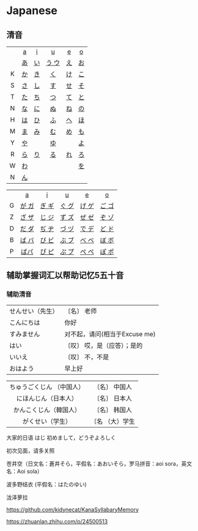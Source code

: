 ﻿# Japanese

## 清音  
<table>
  <tr>
    <td align="center"> </td>
    <td align="center"><a href="#">a</a></td>
    <td align="center"><a href="#">i</a></td>
    <td align="center"><a href="#">u</a></td>
    <td align="center"><a href="#">e</a></td>
    <td align="center"><a href="#">o</a></td>

  </tr>
   <tr>
    <td align="center"> </td>
    <td align="center"><a href="#">あ</a></td>
    <td align="center"><a href="#">い</a></td>
    <td align="center"><a href="#">う ウ</a></td>
    <td align="center"><a href="#">え</a></td>
    <td align="center"><a href="#">お</a></td>
  </tr>
  <tr>
    <td align="center">K</td>
    <td align="center"><a href="#">か</a></td>
    <td align="center"><a href="#">き</a></td>
    <td align="center"><a href="#">く</a></td>
    <td align="center"><a href="#">け</a></td>
    <td align="center"><a href="#">こ</a></td>
  </tr>
  <tr>
    <td align="center">S</td>
    <td align="center"><a href="#">さ</a></td>
    <td align="center"><a href="#">し</a></td>
    <td align="center"><a href="#">す</a></td>
    <td align="center"><a href="#">せ</a></td>
    <td align="center"><a href="#">そ</a></td>
  </tr>
  <tr>
    <td align="center">T</td>
    <td align="center"><a href="#">た</a></td>
    <td align="center"><a href="#">ち</a></td>
    <td align="center"><a href="#">つ</a></td>
    <td align="center"><a href="#">て</a></td>
    <td align="center"><a href="#">と</a></td>
  </tr>
  <tr>
    <td align="center">N</td>
    <td align="center"><a href="#">な</a></td>
    <td align="center"><a href="#">に</a></td>
    <td align="center"><a href="#">ぬ</a></td>
    <td align="center"><a href="#">ね</a></td>
    <td align="center"><a href="#">の</a></td>
  </tr>
  <tr>
    <td align="center">H</td>
    <td align="center"><a href="#">は</a></td>
    <td align="center"><a href="#">ひ</a></td>
    <td align="center"><a href="#">ふ</a></td>
    <td align="center"><a href="#">へ</a></td>
    <td align="center"><a href="#">ほ</a></td>
  </tr>
  <tr>
    <td align="center">M</td>
    <td align="center"><a href="#">ま</a></td>
    <td align="center"><a href="#">み</a></td>
    <td align="center"><a href="#">む</a></td>
    <td align="center"><a href="#">め</a></td>
    <td align="center"><a href="#">も</a></td>
  </tr>
  <tr>
    <td align="center">Y</td>
    <td align="center"><a href="#">や</a></td>
    <td align="center"></td>
    <td align="center"><a href="#">ゆ</a></td>
    <td align="center"></td>
    <td align="center"><a href="#">よ</a></td>
  </tr>
  <tr>
    <td align="center">R</td>
    <td align="center"><a href="#">ら</a></td>
    <td align="center"><a href="#">り</a></td>
    <td align="center"><a href="#">る</a></td>
    <td align="center"><a href="#">れ</a></td>
    <td align="center"><a href="#">ろ</a></td>
  </tr>
  <tr>
    <td align="center">W</td>
    <td align="center"><a href="#">わ</a></td>
    <td align="center"></td>
    <td align="center"></td>
    <td align="center"></td>
    <td align="center"><a href="#">を</a></td>
  </tr>
  <tr>
    <td align="center">N</td>
    <td align="center"><a href="#">ん</a></td>
    <td align="center">
    </td>
    <td align="center">
    </td>
    <td align="center">
    </td>
    <td align="center">
    </td>
  </tr>
</table>	  

<table>
  <tr>
    <td align="center"> </td>
    <td align="center"><a href="#">a</a></td>
    <td align="center"><a href="#">i</a></td>
    <td align="center"><a href="#">u</a></td>
    <td align="center"><a href="#">e</a></td>
    <td align="center"><a href="#">o</a></td>
  </tr>
  <tr>
    <td align="center">G</td>
    <td align="center"><a href="#">が ガ</a></td>
    <td align="center"><a href="#">ぎ ギ</a></td>
    <td align="center"><a href="#">ぐ グ</a></td>
    <td align="center"><a href="#">げ ゲ</a></td>
    <td align="center"><a href="#">ご ゴ</a></td>
  </tr>
  <tr>
    <td align="center">Z</td>
    <td align="center"><a href="#">ざ ザ</a></td>
    <td align="center"><a href="#">じ ジ</a></td>
    <td align="center"><a href="#">ず ズ</a></td>
    <td align="center"><a href="#">ぜ ゼ</a></td>
    <td align="center"><a href="#">ぞ ゾ</a></td>
  </tr>
  <tr>
    <td align="center">D</td>
    <td align="center"><a href="#">だ ダ</a></td>
    <td align="center"><a href="#">ぢ ヂ</a></td>
    <td align="center"><a href="#">づ ヅ</a></td>
    <td align="center"><a href="#">で デ</a></td>
    <td align="center"><a href="#">ど ド</a></td>
  </tr>
  <tr>
    <td align="center">B</td>
    <td align="center"><a href="#">ば バ</a></td>
    <td align="center"><a href="#">び ビ</a></td>
    <td align="center"><a href="#">ぶ ブ</a></td>
    <td align="center"><a href="#">べ ベ</a></td>
    <td align="center"><a href="#">ぼ ボ</a></td>
  </tr>
  <tr>
    <td align="center">P</td>
    <td align="center"><a href="#">ぱパ</a></td>
    <td align="center"><a href="#">ぴ ピ</a></td>
    <td align="center"><a href="#">ぷ プ</a></td>
    <td align="center"><a href="#">ぺ ペ</a></td>
    <td align="center"><a href="#">ぽ ポ</a></td>
  </tr>
</table>  
	
## 辅助掌握词汇以帮助记忆5五十音
### 辅助清音
<table>

  <tr>
    <td >せんせい（先生）</td>
    <td >〔名〕 老师</td>
  </tr>
  <tr>
    <td>こんにちは</td>
    <td>你好</td>
  </tr>
  <tr>
    <td>すみません</td>
    <td>对不起，请问(相当于Excuse me)</td>
  </tr>
  <tr>
    <td>はい</td>
    <td>〔叹〕 哎，是（应答）；是的</td>
  </tr>
  <tr>
    <td>いいえ</td>
    <td>〔叹〕 不，不是</td>
  </tr>
  <tr>
    <td>おはよう</td>
    <td>早上好</td>
  </tr>

</table>

<table>
  <tr>
    <td align="center">ちゅうごくじん （中国人） </td>
    <td align="center">〔名〕 中国人</td>
  </tr>
  <tr>
    <td align="center">にほんじん（日本人）</td>
    <td align="center">〔名〕 日本人</td>
  </tr>
  <tr>
    <td align="center">かんこくじん（韓国人）</td>
    <td align="center">〔名〕 韩国人</td>
  </tr>
  <tr>
    <td align="center">がくせい（学生）</td>
    <td align="center">〔名 （大）学生</td>
  </tr>
</table> 


大家的日语
はじ
初めまして，どうぞよろしく

初次见面，请多关照

苍井空（日文名：蒼井そら，平假名：あおいそら，罗马拼音：aoi sora，英文名：Aoi sola）  

波多野结衣 (平假名：はたのゆい)

泷泽萝拉

https://github.com/kidynecat/KanaSyllabaryMemory

https://zhuanlan.zhihu.com/p/24500513